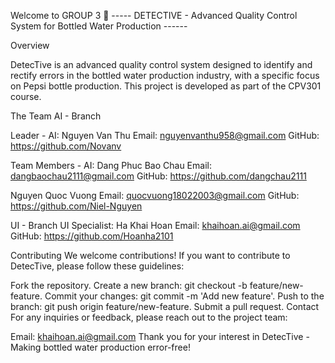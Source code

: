 Welcome to GROUP 3 💞 
----- DETECTIVE - Advanced Quality Control System for Bottled Water Production ------

Overview

DetecTive is an advanced quality control system designed to identify and rectify errors in the bottled water production industry, with a specific focus on Pepsi bottle production. This project is developed as part of the CPV301 course.

The Team
AI - Branch

Leader - AI: Nguyen Van Thu 
Email: nguyenvanthu958@gmail.com
GitHub: https://github.com/Novanv

Team Members - AI:
Dang Phuc Bao Chau
Email: dangbaochau2111@gmail.com
GitHub: https://github.com/dangchau2111

Nguyen Quoc Vuong
Email: quocvuong18022003@gmail.com
GitHub: https://github.com/Niel-Nguyen

UI - Branch
UI Specialist: Ha Khai Hoan
Email: khaihoan.ai@gmail.com
GitHub: https://github.com/Hoanha2101



Contributing
We welcome contributions! If you want to contribute to DetecTive, please follow these guidelines:

Fork the repository.
Create a new branch: git checkout -b feature/new-feature.
Commit your changes: git commit -m 'Add new feature'.
Push to the branch: git push origin feature/new-feature.
Submit a pull request.
Contact
For any inquiries or feedback, please reach out to the project team:

Email: khaihoan.ai@gmail.com
Thank you for your interest in DetecTive - Making bottled water production error-free!